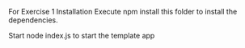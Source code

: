 
For Exercise 1
Installation
Execute npm install this folder to install the dependencies.

Start
node index.js to start the template app

